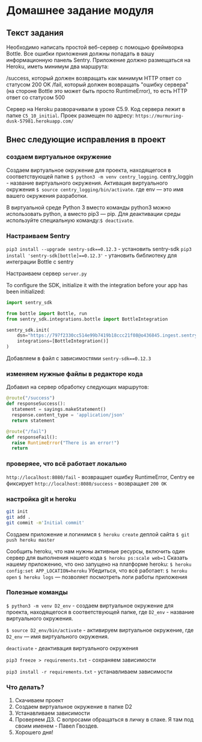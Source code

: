 # Домашнее задание модуля

## Текст задания

Необходимо написать простой веб-сервер с помощью фреймворка Bottle. Все ошибки приложения должны попадать в вашу информационную панель Sentry. Приложение должно размещаться на Heroku, иметь минимум два маршрута:

/success, который должен возвращать как минимум HTTP ответ со статусом 200 OK
/fail, который должен возвращать "ошибку сервера" (на стороне Bottle это может быть просто RuntimeError), то есть HTTP ответ со статусом 500

Сервер на Heroku разворачивали в уроке C5.9. Код сервера лежит в папке `C5_10_initial`.
Проек размещен по адресу: `https://murmuring-dusk-57981.herokuapp.com/`

## Внес следующие исправления в проект

### создаем виртуальное окружение

Создаем виртуальное окружение для проекта, находящегося в соответствующей папке `$ python3 -m venv centry_logging`. centry_loggin - название виртуального окружения.
Активация виртуального окружения `$ source centry_logging/bin/activate`. где env — это имя вашего окружения разработки.

В виртуальной среде Python 3 вместо команды python3 можно использовать python, а вместо pip3 — pip.
Для деактивации среды используйте специальную команду:`$ deactivate`.

### Настраиваем Sentry

`pip3 install --upgrade sentry-sdk==0.12.3` - установить sentry-sdk
`pip3 install 'sentry-sdk[bottle]==0.12.3'` - утановить библиотеку для интеграции Bottle с sentry

Настраиваем сервер `server.py`

To configure the SDK, initialize it with the integration before your app has been initialized:

```python
import sentry_sdk

from bottle import Bottle, run
from sentry_sdk.integrations.bottle import BottleIntegration

sentry_sdk.init(
    dsn="https://797f2330cc514e99b7419b18ccc21f08@o436845.ingest.sentry.io/5399066",
    integrations=[BottleIntegration()]
)
```

Добавляем в файл с зависимостями `sentry-sdk==0.12.3`

### изменяем нужные файлы в редакторе кода

Добавил на сервер обработку следующих маршрутов:

```python
@route("/success")
def responseSuccess():
  statement = sayings.makeStatement()
  response.content_type = 'application/json'
  return statement

@route("/fail")
def responseFail():
  raise RuntimeError("There is an error!")
  return
```

### проверяее, что всё работает локально

`http://localhost:8080/fail` - возвращает ошибку RuntimeError, Centry ее фиксирует
`http://localhost:8080/success` - возвращает `200 OK`

### настройка git и heroku

```bash
git init
git add .
git commit -m'Initial commit'
```

Создаем приложение и логинимся `$ heroku create`
деплой сайта `$ git push heroku master`

Сообщить heroku, что нам нужны активные ресурсы, включить один сервер для выполнения нашего кода `$ heroku ps:scale web=1`
Сказать нашему приложению, что оно запущено на платформе heroku: `$ heroku config:set APP_LOCATION=heroku`
Убедиться, что всё работает: `$ heroku open`
`$ heroku logs` — позволяет посмотреть логи работы приложения

### Полезные команды

`$ python3 -m venv D2_env` - cоздаем виртуальное окружение для проекта, находящегося в соответствующей папке, где `D2_env` - название виртуального окружения.

`$ source D2_env/bin/activate` - активируем виртуальное окружение, где `D2_env` — имя виртуального окружения.

`deactivate` - деактивация виртуального окружения

`pip3 freeze > requirements.txt` - сохраняем зависимости

`pip3 install -r requirements.txt` - устанавливаем зависимости

### Что делать?

1. Скачиваем проект
2. Создаем виртуальное окружение в папке D2
3. Устанавливаем зависимости
4. Проверяем ДЗ. С вопросами обращаться в личку в слаке. Я там под своим именем - Павел Гвоздев.
5. Хорошего дня!
